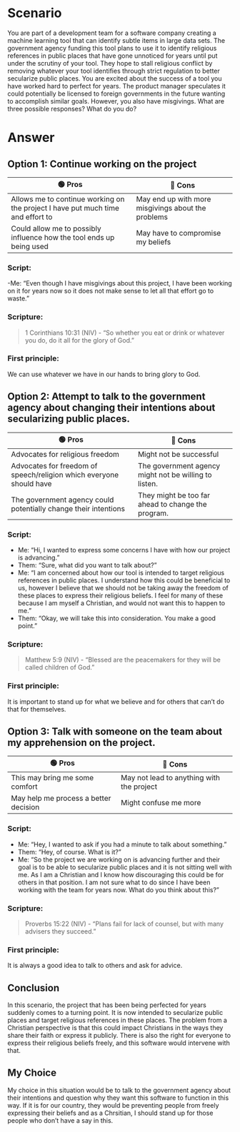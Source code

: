 # Scenario
You are part of a development team for a software company creating a machine learning tool that can identify subtle items in large data sets. The government agency funding this tool plans to use it to identify religious references in public places that have gone unnoticed for years until put under the scrutiny of your tool. They hope to stall religious conflict by removing whatever your tool identifies through strict regulation to better secularize public places. You are excited about the success of a tool you have worked hard to perfect for years. The product manager speculates it could potentially be licensed to foreign governments in the future wanting to accomplish similar goals. However, you also have misgivings. What are three possible responses? What do you do?

# Answer

## Option 1: Continue working on the project 

| 🟢 Pros | 🔴 Cons |
|-|-|
| Allows me to continue working on the project I have put much time and effort to| May end up with more misgivings about the problems |
| Could allow me to possibly influence how the tool ends up being used | May have to compromise my beliefs |

 
### Script: 
 -Me: “Even though I have misgivings about this project, I have been working on it for years now so it does not make sense to let all that effort go to waste.”

### Scripture: 

> 1 Corinthians 10:31 (NIV) - “So whether you eat or drink or whatever you do, do it all for the glory of God.”

### First principle: 

We can use whatever we have in our hands to bring glory to God. 


## Option 2: Attempt to talk to the government agency about changing their intentions about secularizing public places. 

| 🟢 Pros | 🔴 Cons |
|-|-|
| Advocates for religious freedom | Might not be successful |
| Advocates for freedom of speech/religion which everyone should have | The government agency might not be willing to listen.|
| The government agency could potentially change their intentions | They might be too far ahead to change the program. |
 
### Script: 
 - Me: “Hi, I wanted to express some concerns I have with how our project is advancing.”
- Them: “Sure, what did you want to talk about?”
- Me: “I am concerned about how our tool is intended to target religious references in public places. I understand how this could be beneficial to us, however I believe that we should not be taking away the freedom of these places to express their religious beliefs. I feel for many of these because I am myself a Christian, and would not want this to happen to me.”
- Them: “Okay, we will take this into consideration. You make a good point.”

### Scripture: 

> Matthew 5:9 (NIV) - “Blessed are the peacemakers for they will be called children of God.”

### First principle: 

It is important to stand up for what we believe and for others that can’t do that for themselves.  


## Option 3: Talk with someone on the team about my apprehension on the project.

| 🟢 Pros | 🔴 Cons |
|-|-|
| This may bring me some comfort | May not lead to anything with the project|
| May help me process a better decision  | Might confuse me more |

 
### Script: 
 - Me: “Hey, I wanted to ask if you had a minute to talk about something.”
- Them: “Hey, of course. What is it?”
- Me: “So the project we are working on is advancing further and their goal is to be able to secularize public places and it is not sitting well with me. As I am a Christian and I know how discouraging this could be for others in that position. I am not sure what to do since I have been working with the team for years now. What do you think about this?”

### Scripture: 

> Proverbs 15:22 (NIV) - “Plans fail for lack of counsel, but with many advisers they succeed.”


### First principle: 

It is always a good idea to talk to others and ask for advice. 


## Conclusion

In this scenario, the project that has been being perfected for years suddenly comes to a turning point. It is now intended to secularize public places and target religious references in these places. The problem from a Christian perspective is that this could impact Christians in the ways they share their faith or express it publicly. There is also the right for everyone to express their religious beliefs freely, and this software would intervene with that. 

## My Choice

My choice in this situation would be to talk to the government agency about their intentions and question why they want this software to function in this way. If it is for our country, they would be preventing people from freely expressing their beliefs and as a Chrsitian, I should stand up for those people who don’t have a say in this. 
